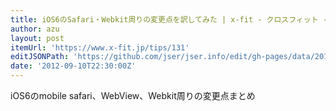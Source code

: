 ```yaml
---
title: iOS6のSafari・Webkit周りの変更点を訳してみた | x-fit - クロスフィット -
author: azu
layout: post
itemUrl: 'https://www.x-fit.jp/tips/131'
editJSONPath: 'https://github.com/jser/jser.info/edit/gh-pages/data/2012/09/index.json'
date: '2012-09-10T22:30:00Z'
---
```

iOS6のmobile safari、WebView、Webkit周りの変更点まとめ
